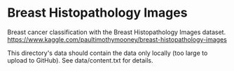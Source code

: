 # Breast Histopathology Images

Breast cancer classification with the Breast Histopathology Images dataset.
https://www.kaggle.com/paultimothymooney/breast-histopathology-images

This directory's data should contain the data only locally (too large to upload to GitHub). See data/content.txt for details.

